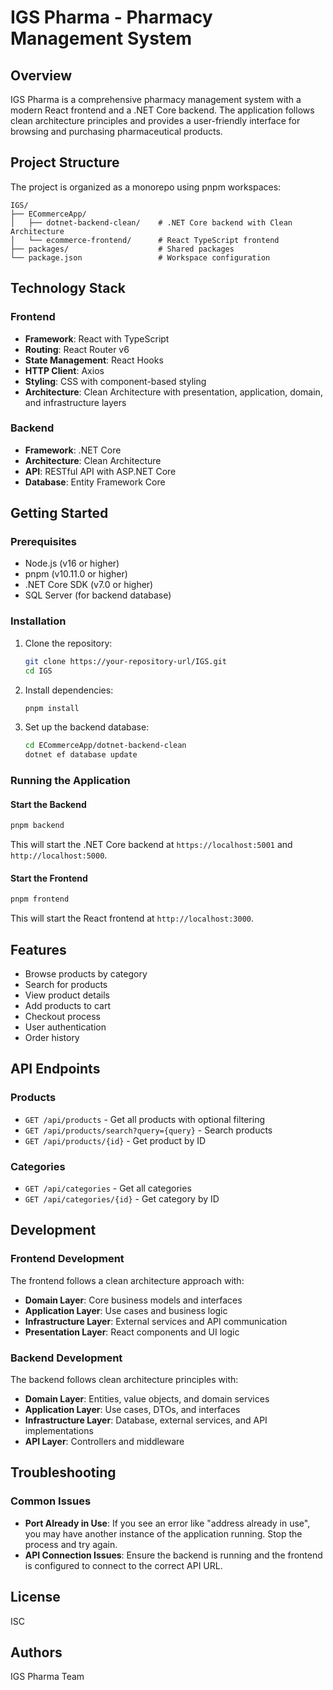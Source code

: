 # IGS Pharma - Pharmacy Management System

## Overview

IGS Pharma is a comprehensive pharmacy management system with a modern React frontend and a .NET Core backend. The application follows clean architecture principles and provides a user-friendly interface for browsing and purchasing pharmaceutical products.

## Project Structure

The project is organized as a monorepo using pnpm workspaces:

```tree
IGS/
├── ECommerceApp/
│   ├── dotnet-backend-clean/    # .NET Core backend with Clean Architecture
│   └── ecommerce-frontend/      # React TypeScript frontend
├── packages/                    # Shared packages
└── package.json                 # Workspace configuration
```

## Technology Stack

### Frontend

- **Framework**: React with TypeScript
- **Routing**: React Router v6
- **State Management**: React Hooks
- **HTTP Client**: Axios
- **Styling**: CSS with component-based styling
- **Architecture**: Clean Architecture with presentation, application, domain, and infrastructure layers

### Backend

- **Framework**: .NET Core
- **Architecture**: Clean Architecture
- **API**: RESTful API with ASP.NET Core
- **Database**: Entity Framework Core

## Getting Started

### Prerequisites

- Node.js (v16 or higher)
- pnpm (v10.11.0 or higher)
- .NET Core SDK (v7.0 or higher)
- SQL Server (for backend database)

### Installation

1. Clone the repository:

   ```bash
   git clone https://your-repository-url/IGS.git
   cd IGS
   ```

2. Install dependencies:

   ```bash
   pnpm install
   ```

3. Set up the backend database:

   ```bash
   cd ECommerceApp/dotnet-backend-clean
   dotnet ef database update
   ```

### Running the Application

#### Start the Backend

```bash
pnpm backend
```

This will start the .NET Core backend at `https://localhost:5001` and `http://localhost:5000`.

#### Start the Frontend

```bash
pnpm frontend
```

This will start the React frontend at `http://localhost:3000`.

## Features

- Browse products by category
- Search for products
- View product details
- Add products to cart
- Checkout process
- User authentication
- Order history

## API Endpoints

### Products

- `GET /api/products` - Get all products with optional filtering
- `GET /api/products/search?query={query}` - Search products
- `GET /api/products/{id}` - Get product by ID

### Categories

- `GET /api/categories` - Get all categories
- `GET /api/categories/{id}` - Get category by ID

## Development

### Frontend Development

The frontend follows a clean architecture approach with:

- **Domain Layer**: Core business models and interfaces
- **Application Layer**: Use cases and business logic
- **Infrastructure Layer**: External services and API communication
- **Presentation Layer**: React components and UI logic

### Backend Development

The backend follows clean architecture principles with:

- **Domain Layer**: Entities, value objects, and domain services
- **Application Layer**: Use cases, DTOs, and interfaces
- **Infrastructure Layer**: Database, external services, and API implementations
- **API Layer**: Controllers and middleware

## Troubleshooting

### Common Issues

- **Port Already in Use**: If you see an error like "address already in use", you may have another instance of the application running. Stop the process and try again.
- **API Connection Issues**: Ensure the backend is running and the frontend is configured to connect to the correct API URL.

## License

ISC

## Authors

IGS Pharma Team
